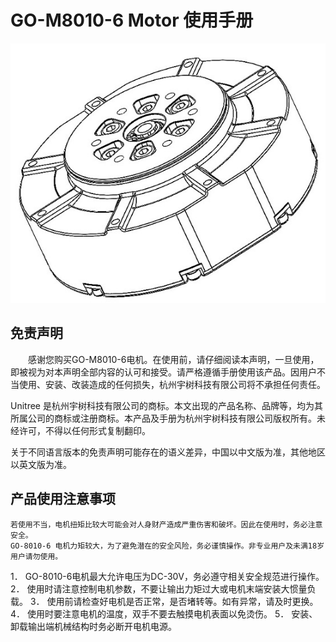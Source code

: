 # GO-M8010-6 Motor 使用手册


<img src="./img/reamd.jpg" style="zoom:100%" alt="Go1电机。。。 "/>

## 免责声明

&emsp;&emsp;感谢您购买GO-M8010-6电机。在使用前，请仔细阅读本声明，一旦使用，即被视为对本声明全部内容的认可和接受。请严格遵循手册使用该产品。因用户不当使用、安装、改装造成的任何损失，杭州宇树科技有限公司将不承担任何责任。

Unitree 是杭州宇树科技有限公司的商标。本文出现的产品名称、品牌等，均为其所属公司的商标或注册商标。本产品及手册为杭州宇树科技有限公司版权所有。未经许可，不得以任何形式复制翻印。

关于不同语言版本的免责声明可能存在的语义差异，中国以中文版为准，其他地区以英文版为准。


## 产品使用注意事项
```warning
若使用不当，电机扭矩比较大可能会对人身财产造成严重伤害和破坏。因此在使用时，务必注意安全。
GO-8010-6 电机力矩较大，为了避免潜在的安全风险，务必谨慎操作。非专业用户及未满18岁用户请勿使用。
```
1． GO-8010-6电机最大允许电压为DC-30V，务必遵守相关安全规范进行操作。
2． 使用时请注意控制电机参数，不要让输出力矩过大或电机末端安装大惯量负载。
3． 使用前请检查好电机是否正常，是否堵转等。如有异常，请及时更换。
4． 使用时要注意电机的温度，双手不要去触摸电机表面以免烫伤。
5． 安装、卸载输出端机械结构时务必断开电机电源。

